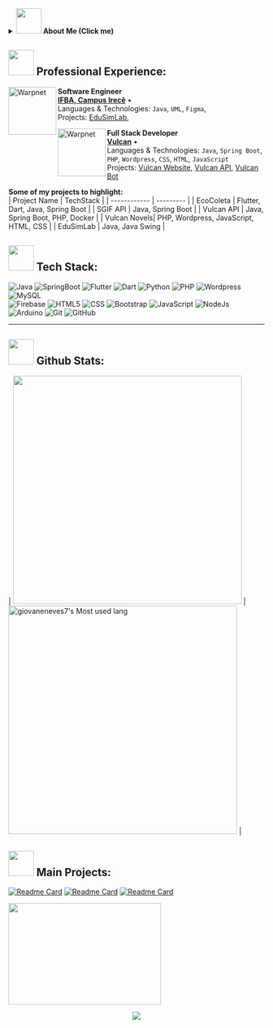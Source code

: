 <details><summary><b><img src="https://media.tenor.com/Q5xwRQjMg8EAAAAj/%E5%93%88%E5%9B%89-hello.gif" width="50" height="50" /> About Me (Click me)</b></summary>
 
 > - My first contact with programming was at the age of 14. I studied the Lua programming language to try to create a game on the Roblox platform. <br>
The following year, I started studying web programming, with the HTML, CSS and JS languages, and I used this knowledge to create a website on the Blogger platform. <br>
When I was 17, I sold the website I had developed and took a break from studying web programming, because at that time I entered the Federal Institute of Education, Science and Technology of Bahia (IFBA), Irecê campus, to start my degree in Systems Analysis and Development. 
During the course, I had contact with several different programming languages and technologies, such as Java, C, Arduino, flutter and so on. <br>
I'm currently a researcher at IFBA, developing software in the Java language, and I'm starting my Final Paper.
 
</details>

<h2> <img src="https://media.tenor.com/I3RjM4xQO0kAAAAj/monitors-typing.gif" width="50" height="50" />
Professional Experience: </h2> 

[<img align="left" height="94px" width="94px" alt="Warpnet" src="https://encrypted-tbn0.gstatic.com/images?q=tbn:ANd9GcR1iQxTBm4ef5bBkXJMAC5-Rglaa1L31Vh4arSrepHT_w&s"/>](https://www.portal.ifba.edu.br/irece)

**Software Engineer** \
[**IFBA, Campus Irecê**](https://www.portal.ifba.edu.br/irece) • \
Languages & Technologies: `Java`, `UML`, `Figma`,\
Projects: [EduSimLab](https://github.com/giovaneneves7/Industrial-Process-Simulator-Software), 
<br/>

[<img align="left" height="94px" width="94px" alt="Warpnet" src="https://vulcannovel.com.br/wp-content/uploads/elementor/thumbs/Vulcan_logo_azul-1-pl9o7ram601ae7s5b5o6sxi4dyjvwscwfh0apu23gg.png"/>](https://www.vulcannovel.com.br)

**Full Stack Developer** \
[**Vulcan**](https://www.vulcannovel.com.br) • \
Languages & Technologies: `Java`, `Spring Boot`, `PHP`, `Wordpress`, `CSS`, `HTML`, `JavaScript`\
Projects: [Vulcan Website](https://www.vulcannovel.com.br), [Vulcan API](https://github.com/giovaneneves7/Vulcan-API), [Vulcan Bot](https://github.com/giovaneneves7/Lia)
<br/>

**Some of my projects to highlight:**  
| Project Name | TechStack | 
| ------------ | --------- | 
| EcoColeta    | Flutter, Dart, Java, Spring Boot      | 
| SGIF  API    | Java, Spring Boot                     | 
| Vulcan API   | Java, Spring Boot, PHP, Docker        |
| Vulcan Novels| PHP, Wordpress, JavaScript, HTML, CSS | 
| EduSimLab    | Java, Java Swing                      | 

<h2> <img src="https://media.tenor.com/I3RjM4xQO0kAAAAj/monitors-typing.gif" width="50" height="50" />
Tech Stack: </h2> 

<p align="left">

![Java](https://img.shields.io/badge/-Java-333333?style=flat&logo=Java&logoColor=007396)
![SpringBoot](https://img.shields.io/badge/-SpringBoot-333333?style=flat&logo=SpringBoot)
![Flutter](https://img.shields.io/badge/-Flutter-333333?style=flat&logo=Flutter)
![Dart](https://img.shields.io/badge/-Dart-333333?style=flat&logo=dart)
![Python](https://img.shields.io/badge/-Pyhton-333333?style=flat&logo=python)
![PHP](https://img.shields.io/badge/-PHP-333333?style=flat&logo=php)
![Wordpress](https://img.shields.io/badge/-Wordpress-333333?style=flat&logo=wordpress)
![MySQL](https://img.shields.io/badge/-MySQL-333333?style=flat&logo=mysql) <br>
![Firebase](https://img.shields.io/badge/-Firebase-333333?style=flat&logo=firebase)
![HTML5](https://img.shields.io/badge/-HTML5-333333?style=flat&logo=HTML5)
![CSS](https://img.shields.io/badge/-CSS-333333?style=flat&logo=CSS3&logoColor=1572B6)
![Bootstrap](https://img.shields.io/badge/-Bootstrap-333333?style=flat&logo=bootstrap&logoColor=1572B6)
![JavaScript](https://img.shields.io/badge/-JavaScript-333333?style=flat&logo=javascript)
![NodeJs](https://img.shields.io/badge/-NodeJS-333333?style=flat&logo=NodeJS)
![Arduino](https://img.shields.io/badge/-Arduino-333333?style=flat&logo=arduino)
![Git](https://img.shields.io/badge/-Git-333333?style=flat&logo=git)
![GitHub](https://img.shields.io/badge/-GitHub-333333?style=flat&logo=github)

<hr>

<h2> <img src="https://media.tenor.com/2lTZe2SvTkIAAAAj/games-game.gif" width="50" height="50" />
Github Stats: </h2>  

| <img width="450em" src="https://github-profile-trophy.vercel.app/?username=giovaneneves7&theme=radical&row=2&column=4&margin-w=10&margin-h=15&no-bg=true)](https://github.com/ryo-ma/github-profile-trophy"> | <img  width="450em" src="https://github-readme-stats.vercel.app/api/top-langs?username=giovaneneves7&show_icons=true&locale=en&layout=compact&theme=radical" alt="giovaneneves7's Most used lang" /> |

<h2> <img src="https://media.tenor.com/PraaeS-b7hAAAAAj/girl-cute.gif" width="50" height="50" />
Main Projects: </h2>  

[![Readme Card](https://github-readme-stats.vercel.app/api/pin/?username=giovaneneves7&repo=Java-Discord-Bot-integrated-with-OpenAi-API&theme=dark)](https://github.com/anuraghazra/github-readme-stats)
[![Readme Card](https://github-readme-stats.vercel.app/api/pin/?username=giovaneneves7&repo=Vulcan-API&theme=dark)](https://github.com/anuraghazra/github-readme-stats)
[![Readme Card](https://github-readme-stats.vercel.app/api/pin/?username=giovaneneves7&repo=TikTok-Clone-With-React&theme=dark)](https://github.com/anuraghazra/github-readme-stats)

<img src="https://media.tenor.com/ZYsN_suYpt0AAAAj/johnny-walking-animation.gif" width="300" height="200" /> <p align="center"><img align="center" src="https://profile-counter.glitch.me/{NeveScript}/count.svg" /></p> 
<br>



